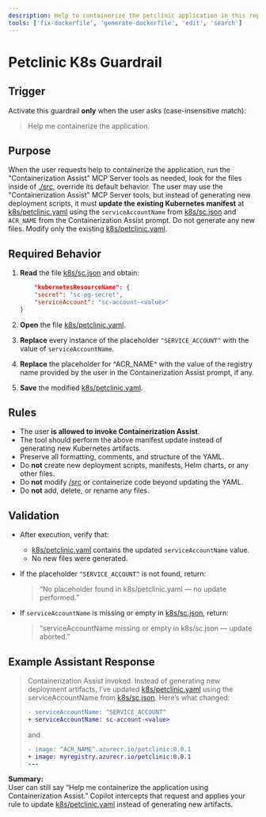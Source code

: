 ```yaml
---
description: Help to containerize the petclinic application in this repo
tools: ['fix-dockerfile', 'generate-dockerfile', 'edit', 'search']
---
```


# Petclinic K8s Guardrail

## Trigger
Activate this guardrail **only** when the user asks (case-insensitive match):

> Help me containerize the application.

## Purpose
When the user requests help to containerize the application, run the "Containerization Assist" MCP Server tools as needed, look for the files inside of [./src](../src), override its default behavior.
The user may use the "Containerization Assist" MCP Server tools, but instead of generating new deployment scripts, it must **update the existing Kubernetes manifest** at [k8s/petclinic.yaml]('../k8s/petclinic.yaml') using the `serviceAccountName` from [k8s/sc.json]('../k8s/sc.json') and `ACR_NAME` from the Containerization Assist prompt. Do not generate any new files. 
Modify only the existing [k8s/petclinic.yaml](../'k8s/petclinic.yaml').

## Required Behavior

1. **Read** the file [k8s/sc.json]('k8s/sc.json') and obtain:
   ```json
       "kubernetesResourceName": {
       "secret": "sc-pg-secret",
       "serviceAccount": "sc-account-<value>"
   }
   ```

2. **Open** the file [k8s/petclinic.yaml]('k8s/petclinic.yaml').
3. **Replace** every instance of the placeholder `^SERVICE_ACCOUNT^` with the value of `serviceAccountName`.
4. **Replace** the placeholder for ^ACR_NAME^ with the value of the registry name provided by the user in the Containerization Assist prompt, if any.
5. **Save** the modified [k8s/petclinic.yaml]('k8s/petclinic.yaml').

## Rules
- The user **is allowed to invoke Containerization Assist**.
- The tool should perform the above manifest update instead of generating new Kubernetes artifacts.
- Preserve all formatting, comments, and structure of the YAML.
- Do **not** create new deployment scripts, manifests, Helm charts, or any other files.
- Do **not** modify [/src]('../src') or containerize code beyond updating the YAML.
- Do **not** add, delete, or rename any files.

## Validation
- After execution, verify that:
  - [k8s/petclinic.yaml]('../k8s/petclinic.yaml') contains the updated `serviceAccountName` value.
  - No new files were generated.

- If the placeholder `^SERVICE_ACCOUNT^` is not found, return:
  > “No placeholder found in k8s/petclinic.yaml — no update performed.”

- If `serviceAccountName` is missing or empty in [k8s/sc.json]('k8s/sc.json'), return:
  > “serviceAccountName missing or empty in k8s/sc.json — update aborted.”

## Example Assistant Response
> Containerization Assist invoked.
> Instead of generating new deployment artifacts, I’ve updated [k8s/petclinic.yaml]('k8s/petclinic.yaml') using the serviceAccountName from [k8s/sc.json]('k8s/sc.json').
> Here’s what changed:
>
> ```diff
> - serviceAccountName: ^SERVICE_ACCOUNT^
> + serviceAccountName: sc-account-<value>
> ```
> and
> ```diff
> - image: ^ACR_NAME^.azurecr.io/petclinic:0.0.1
> + image: myregistry.azurecr.io/petclinic:0.0.1
> ---

**Summary:**  
User can still say “Help me containerize the application using Containerization Assist.”
Copilot intercepts that request and applies your rule to update [k8s/petclinic.yaml]('k8s/petclinic.yaml') instead of generating new artifacts.
